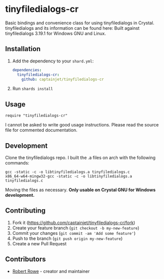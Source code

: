 # tinyfiledialogs-cr

Basic bindings and convenience class for using tinyfiledialogs in Crystal.
tinyfiledialogs and its information can be found here: [](https://sourceforge.net/projects/tinyfiledialogs/)
Built against tinyfiledialogs 3.19.1 for Windows GNU and Linux.

## Installation

1. Add the dependency to your `shard.yml`:

   ```yaml
   dependencies:
     tinyfiledialogs-cr:
       github: captainjet/tinyfiledialogs-cr
   ```

2. Run `shards install`

## Usage

```crystal
require "tinyfiledialogs-cr"
```

I cannot be asked to write good usage instructions. Please read the source file for commented documentation.

## Development

Clone the tinyfiledialogs repo. I built the .a files on arch with the following commands:
```
gcc -static -c -o libtinyfiledialogs.a tinyfiledialogs.c
x86_64-w64-mingw32-gcc -static -c -o libtinyfiledialogs.a tinyfiledialogs.c
```

Moving the files as necessary. **Only usable on Crystal GNU for Windows development.**

## Contributing

1. Fork it (<https://github.com/captainjet/tinyfiledialogs-cr/fork>)
2. Create your feature branch (`git checkout -b my-new-feature`)
3. Commit your changes (`git commit -am 'Add some feature'`)
4. Push to the branch (`git push origin my-new-feature`)
5. Create a new Pull Request

## Contributors

- [Robert Rowe](https://github.com/captainjet) - creator and maintainer
